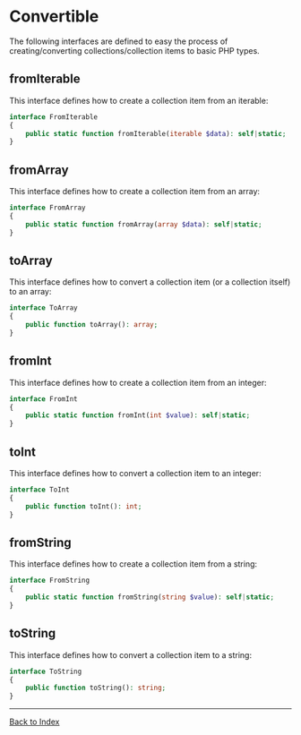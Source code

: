 # Convertible

The following interfaces are defined to easy the process of creating/converting collections/collection items to basic PHP types.

## fromIterable

This interface defines how to create a collection item from an iterable:

```php
interface FromIterable
{
    public static function fromIterable(iterable $data): self|static;
}
```

## fromArray

This interface defines how to create a collection item from an array:

```php
interface FromArray
{
    public static function fromArray(array $data): self|static;
}
```

## toArray

This interface defines how to convert a collection item (or a collection itself) to an array:

```php
interface ToArray
{
    public function toArray(): array;
}
```

## fromInt

This interface defines how to create a collection item from an integer:

```php
interface FromInt
{
    public static function fromInt(int $value): self|static;
}
```

## toInt

This interface defines how to convert a collection item to an integer:

```php
interface ToInt
{
    public function toInt(): int;
}
```

## fromString

This interface defines how to create a collection item from a string:

```php
interface FromString
{
    public static function fromString(string $value): self|static;
}
```

## toString

This interface defines how to convert a collection item to a string:

```php
interface ToString
{
    public function toString(): string;
}
```

---

[Back to Index](../README.md)
